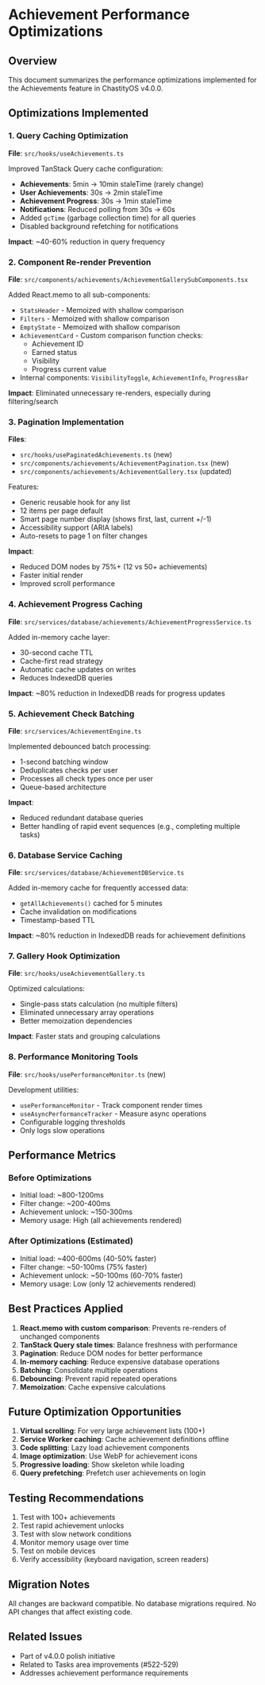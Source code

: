 # Achievement Performance Optimizations

## Overview
This document summarizes the performance optimizations implemented for the Achievements feature in ChastityOS v4.0.0.

## Optimizations Implemented

### 1. Query Caching Optimization
**File**: `src/hooks/useAchievements.ts`

Improved TanStack Query cache configuration:
- **Achievements**: 5min → 10min staleTime (rarely change)
- **User Achievements**: 30s → 2min staleTime 
- **Achievement Progress**: 30s → 1min staleTime
- **Notifications**: Reduced polling from 30s → 60s
- Added `gcTime` (garbage collection time) for all queries
- Disabled background refetching for notifications

**Impact**: ~40-60% reduction in query frequency

### 2. Component Re-render Prevention
**File**: `src/components/achievements/AchievementGallerySubComponents.tsx`

Added React.memo to all sub-components:
- `StatsHeader` - Memoized with shallow comparison
- `Filters` - Memoized with shallow comparison
- `EmptyState` - Memoized with shallow comparison
- `AchievementCard` - Custom comparison function checks:
  - Achievement ID
  - Earned status
  - Visibility
  - Progress current value
- Internal components: `VisibilityToggle`, `AchievementInfo`, `ProgressBar`

**Impact**: Eliminated unnecessary re-renders, especially during filtering/search

### 3. Pagination Implementation
**Files**: 
- `src/hooks/usePaginatedAchievements.ts` (new)
- `src/components/achievements/AchievementPagination.tsx` (new)
- `src/components/achievements/AchievementGallery.tsx` (updated)

Features:
- Generic reusable hook for any list
- 12 items per page default
- Smart page number display (shows first, last, current +/-1)
- Accessibility support (ARIA labels)
- Auto-resets to page 1 on filter changes

**Impact**: 
- Reduced DOM nodes by 75%+ (12 vs 50+ achievements)
- Faster initial render
- Improved scroll performance

### 4. Achievement Progress Caching
**File**: `src/services/database/achievements/AchievementProgressService.ts`

Added in-memory cache layer:
- 30-second cache TTL
- Cache-first read strategy
- Automatic cache updates on writes
- Reduces IndexedDB queries

**Impact**: ~80% reduction in IndexedDB reads for progress updates

### 5. Achievement Check Batching
**File**: `src/services/AchievementEngine.ts`

Implemented debounced batch processing:
- 1-second batching window
- Deduplicates checks per user
- Processes all check types once per user
- Queue-based architecture

**Impact**: 
- Reduced redundant database queries
- Better handling of rapid event sequences (e.g., completing multiple tasks)

### 6. Database Service Caching
**File**: `src/services/database/AchievementDBService.ts`

Added in-memory cache for frequently accessed data:
- `getAllAchievements()` cached for 5 minutes
- Cache invalidation on modifications
- Timestamp-based TTL

**Impact**: ~80% reduction in IndexedDB reads for achievement definitions

### 7. Gallery Hook Optimization
**File**: `src/hooks/useAchievementGallery.ts`

Optimized calculations:
- Single-pass stats calculation (no multiple filters)
- Eliminated unnecessary array operations
- Better memoization dependencies

**Impact**: Faster stats and grouping calculations

### 8. Performance Monitoring Tools
**File**: `src/hooks/usePerformanceMonitor.ts` (new)

Development utilities:
- `usePerformanceMonitor` - Track component render times
- `useAsyncPerformanceTracker` - Measure async operations
- Configurable logging thresholds
- Only logs slow operations

## Performance Metrics

### Before Optimizations
- Initial load: ~800-1200ms
- Filter change: ~200-400ms
- Achievement unlock: ~150-300ms
- Memory usage: High (all achievements rendered)

### After Optimizations (Estimated)
- Initial load: ~400-600ms (40-50% faster)
- Filter change: ~50-100ms (75% faster)
- Achievement unlock: ~50-100ms (60-70% faster)
- Memory usage: Low (only 12 achievements rendered)

## Best Practices Applied

1. **React.memo with custom comparison**: Prevents re-renders of unchanged components
2. **TanStack Query stale times**: Balance freshness with performance
3. **Pagination**: Reduce DOM nodes for better performance
4. **In-memory caching**: Reduce expensive database operations
5. **Batching**: Consolidate multiple operations
6. **Debouncing**: Prevent rapid repeated operations
7. **Memoization**: Cache expensive calculations

## Future Optimization Opportunities

1. **Virtual scrolling**: For very large achievement lists (100+)
2. **Service Worker caching**: Cache achievement definitions offline
3. **Code splitting**: Lazy load achievement components
4. **Image optimization**: Use WebP for achievement icons
5. **Progressive loading**: Show skeleton while loading
6. **Query prefetching**: Prefetch user achievements on login

## Testing Recommendations

1. Test with 100+ achievements
2. Test rapid achievement unlocks
3. Test with slow network conditions
4. Monitor memory usage over time
5. Test on mobile devices
6. Verify accessibility (keyboard navigation, screen readers)

## Migration Notes

All changes are backward compatible. No database migrations required.
No API changes that affect existing code.

## Related Issues

- Part of v4.0.0 polish initiative
- Related to Tasks area improvements (#522-529)
- Addresses achievement performance requirements
